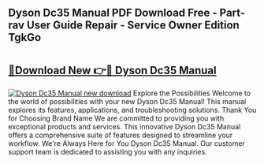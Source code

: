 ## Dyson Dc35 Manual PDF Download Free - Part-rav User Guide Repair - Service Owner Edition TgkGo

# <h2><a href="http://cf24631.oget.top/?id=Dyson+Dc35+Manual">🔗Download New 👉🔴 Dyson Dc35 Manual</a></h2>

[![Dyson Dc35 Manual new download](https://i.imgur.com/5g1atiW.png)](http://cf24631.oget.top/?id=Dyson+Dc35+Manual)
Explore the Possibilities Welcome to the world of possibilities with your new Dyson Dc35 Manual! This manual explores its features, applications, and troubleshooting solutions. Thank You for Choosing Brand Name We are committed to providing you with exceptional products and services. This innovative Dyson Dc35 Manual offers a comprehensive suite of features designed to streamline your workflow. We're Always Here for You Dyson Dc35 Manual. Our customer support team is dedicated to assisting you with any inquiries.
